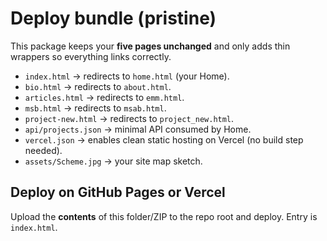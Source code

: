 # Deploy bundle (pristine)
This package keeps your **five pages unchanged** and only adds thin wrappers so everything links correctly.

- `index.html` → redirects to `home.html` (your Home).
- `bio.html` → redirects to `about.html`.
- `articles.html` → redirects to `emm.html`.
- `msb.html` → redirects to `msab.html`.
- `project-new.html` → redirects to `project_new.html`.
- `api/projects.json` → minimal API consumed by Home.
- `vercel.json` → enables clean static hosting on Vercel (no build step needed).
- `assets/Scheme.jpg` → your site map sketch.

## Deploy on GitHub Pages or Vercel
Upload the **contents** of this folder/ZIP to the repo root and deploy. Entry is `index.html`.
